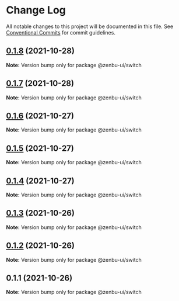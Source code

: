# Change Log

All notable changes to this project will be documented in this file.
See [Conventional Commits](https://conventionalcommits.org) for commit guidelines.

## [0.1.8](https://github.com/KodepandaID/zenbu-ui/compare/@zenbu-ui/switch@0.1.7...@zenbu-ui/switch@0.1.8) (2021-10-28)

**Note:** Version bump only for package @zenbu-ui/switch





## [0.1.7](https://github.com/KodepandaID/zenbu-ui/compare/@zenbu-ui/switch@0.1.6...@zenbu-ui/switch@0.1.7) (2021-10-28)

**Note:** Version bump only for package @zenbu-ui/switch





## [0.1.6](https://github.com/KodepandaID/zenbu-ui/compare/@zenbu-ui/switch@0.1.5...@zenbu-ui/switch@0.1.6) (2021-10-27)

**Note:** Version bump only for package @zenbu-ui/switch





## [0.1.5](https://github.com/KodepandaID/zenbu-ui/compare/@zenbu-ui/switch@0.1.4...@zenbu-ui/switch@0.1.5) (2021-10-27)

**Note:** Version bump only for package @zenbu-ui/switch





## [0.1.4](https://github.com/KodepandaID/zenbu-ui/compare/@zenbu-ui/switch@0.1.3...@zenbu-ui/switch@0.1.4) (2021-10-27)

**Note:** Version bump only for package @zenbu-ui/switch





## [0.1.3](https://github.com/KodepandaID/zenbu-ui/compare/@zenbu-ui/switch@0.1.2...@zenbu-ui/switch@0.1.3) (2021-10-26)

**Note:** Version bump only for package @zenbu-ui/switch





## [0.1.2](https://github.com/KodepandaID/zenbu-ui/compare/@zenbu-ui/switch@0.1.1...@zenbu-ui/switch@0.1.2) (2021-10-26)

**Note:** Version bump only for package @zenbu-ui/switch





## 0.1.1 (2021-10-26)

**Note:** Version bump only for package @zenbu-ui/switch
